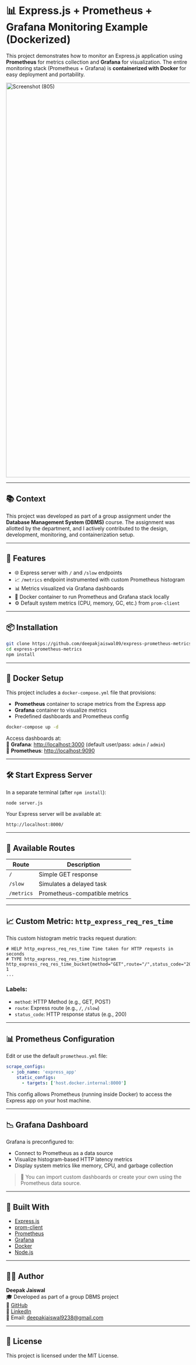 # 📊 Express.js + Prometheus + Grafana Monitoring Example (Dockerized)

This project demonstrates how to monitor an Express.js application using **Prometheus** for metrics collection and **Grafana** for visualization. The entire monitoring stack (Prometheus + Grafana) is **containerized with Docker** for easy deployment and portability.

<img width="1920" height="1080" alt="Screenshot (805)" src="https://github.com/user-attachments/assets/236b989a-5084-4872-b085-65fa9835b034" />


---

## 📚 Context

This project was developed as part of a group assignment under the **Database Management System (DBMS)** course. The assignment was allotted by the department, and I actively contributed to the design, development, monitoring, and containerization setup.

---

## 🚀 Features

- 🌐 Express server with `/` and `/slow` endpoints  
- 📈 `/metrics` endpoint instrumented with custom Prometheus histogram  
- 📊 Metrics visualized via Grafana dashboards  
- 🐳 Docker container to run Prometheus and Grafana stack locally  
- ⚙️ Default system metrics (CPU, memory, GC, etc.) from `prom-client`

---

## 📦 Installation

```bash
git clone https://github.com/deepakjaiswal09/express-prometheus-metrics.git
cd express-prometheus-metrics
npm install
```

---

## 🐳 Docker Setup

This project includes a `docker-compose.yml` file that provisions:

- **Prometheus** container to scrape metrics from the Express app  
- **Grafana** container to visualize metrics  
- Predefined dashboards and Prometheus config

```bash
docker-compose up -d
```

Access dashboards at:  
🔸 **Grafana**: [http://localhost:3000](http://localhost:3000) (default user/pass: `admin` / `admin`)  
🔸 **Prometheus**: [http://localhost:9090](http://localhost:9090)

---

## 🛠️ Start Express Server

In a separate terminal (after `npm install`):

```bash
node server.js
```

Your Express server will be available at:

```
http://localhost:8000/
```

---

## 🔗 Available Routes

| Route           | Description                         |
|----------------|-------------------------------------|
| `/`            | Simple GET response                 |
| `/slow`        | Simulates a delayed task            |
| `/metrics`     | Prometheus-compatible metrics       |

---

## 📈 Custom Metric: `http_express_req_res_time`

This custom histogram metric tracks request duration:

```text
# HELP http_express_req_res_time Time taken for HTTP requests in seconds
# TYPE http_express_req_res_time histogram
http_express_req_res_time_bucket{method="GET",route="/",status_code="200",le="0.05"} 1
...
```

### Labels:

- `method`: HTTP Method (e.g., GET, POST)
- `route`: Express route (e.g., `/`, `/slow`)
- `status_code`: HTTP response status (e.g., 200)

---

## 📊 Prometheus Configuration

Edit or use the default `prometheus.yml` file:

```yaml
scrape_configs:
  - job_name: 'express_app'
    static_configs:
      - targets: ['host.docker.internal:8000']
```

This config allows Prometheus (running inside Docker) to access the Express app on your host machine.

---

## 📉 Grafana Dashboard

Grafana is preconfigured to:

- Connect to Prometheus as a data source  
- Visualize histogram-based HTTP latency metrics  
- Display system metrics like memory, CPU, and garbage collection

> 📝 You can import custom dashboards or create your own using the Prometheus data source.

---

## 🧰 Built With

- [Express.js](https://expressjs.com/)  
- [prom-client](https://github.com/siimon/prom-client)  
- [Prometheus](https://prometheus.io/)  
- [Grafana](https://grafana.com/)  
- [Docker](https://www.docker.com/)  
- [Node.js](https://nodejs.org/)

---

## 👨‍💻 Author

**Deepak Jaiswal**  
🎓 Developed as part of a group DBMS project  
🔗 [GitHub](https://github.com/deepakjaiswal09)  
💼 [LinkedIn](https://linkedin.com/in/deepakjaiswal09)  
📧 Email: deepakjaiswal9238@gmail.com  

---

## 📄 License

This project is licensed under the MIT License.
